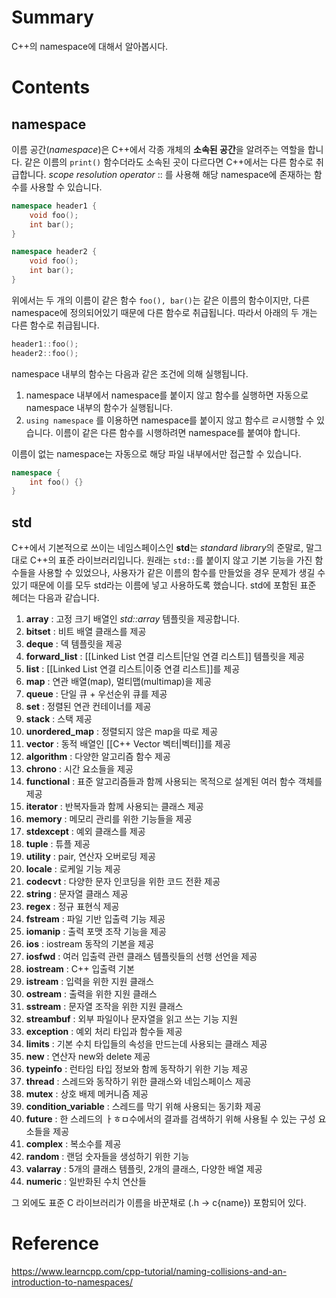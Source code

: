 # Summary

C++의 namespace에 대해서 알아봅시다.

# Contents

## namespace

이름 공간(*namespace*)은 C++에서 각종 개체의 **소속된 공간**을 알려주는 역할을 합니다. 같은 이름의 `print()` 함수더라도 소속된 곳이 다르다면 C++에서는 다른 함수로 취급합니다. *scope resolution operator* :: 를 사용해 해당 namespace에 존재하는 함수를 사용할 수 있습니다.

```cpp
namespace header1 {
	void foo();
	int bar();
}

namespace header2 {
	void foo();
	int bar();
}
```

위에서는 두 개의 이름이 같은 함수 `foo(), bar()`는 같은 이름의 함수이지만, 다른 namespace에 정의되어있기 때문에 다른 함수로 취급됩니다. 따라서 아래의 두 개는 다른 함수로 취급됩니다.

```cpp
header1::foo();
header2::foo();
```

namespace 내부의 함수는 다음과 같은 조건에 의해 실행됩니다.
1. namespace 내부에서 namespace를 붙이지 않고 함수를 실행하면 자동으로 namespace 내부의 함수가 실행됩니다.
2. `using namespace` 를 이용하면 namespace를 붙이지 않고 함수르 ㄹ시행할 수 있습니다. 이름이 같은 다른 함수를 시행하려면 namespace를 붙여야 합니다.

이름이 없는 namespace는 자동으로 해당 파일 내부에서만 접근할 수 있습니다.

```cpp
namespace {
	int foo() {}
}
```

## std

C++에서 기본적으로 쓰이는 네임스페이스인 **std**는 *standard library*의 준말로, 말그대로 C++의 표준 라이브러리입니다. 원래는 `std::`를 붙이지 않고 기본 기능을 가진 함수들을 사용할 수 있었으나, 사용자가 같은 이름의 함수를 만들었을 경우 문제가 생길 수 있기 때문에 이를 모두 std라는 이름에 넣고 사용하도록 했습니다. std에 포함된 표준 헤더는 다음과 같습니다.

1. **array** : 고정 크기 배열인 *std::array* 템플릿을 제공합니다.
2. **bitset** : 비트 배열 클래스를 제공
3. **deque** : 덱 템플릿을 제공
4. **forward_list** : [[Linked List 연결 리스트|단일 연결 리스트]] 템플릿을 제공
5. **list** : [[Linked List 연결 리스트|이중 연결 리스트]]를 제공
6. **map** : 연관 배열(map), 멀티맵(multimap)을 제공
7. **queue** : 단일 큐 + 우선순위 큐를 제공
8. **set** : 정렬된 연관 컨테이너를 제공
9. **stack** : 스택 제공
10. **unordered_map** : 정렬되지 않은 map을 따로 제공
11. **vector** : 동적 배열인 [[C++ Vector 벡터|벡터]]를 제공
12. **algorithm** : 다양한 알고리즘 함수 제공
13. **chrono** : 시간 요소들을 제공
14. **functional** : 표준 알고리즘들과 함께 사용되는 목적으로 설계된 여러 함수 객체를 제공
15. **iterator** : 반복자들과 함께 사용되는 클래스 제공
16. **memory** : 메모리 관리를 위한 기능들을 제공
17. **stdexcept** : 예외 클래스를 제공
18. **tuple** : 튜플 제공
19. **utility** : pair, 연산자 오버로딩 제공
20. **locale** : 로케일 기능 제공
21. **codecvt** : 다양한 문자 인코딩을 위한 코드 전환 제공
22. **string** : 문자열 클래스 제공
23. **regex** : 정규 표현식 제공
24. **fstream** : 파일 기반 입출력 기능 제공
25. **iomanip** : 출력 포맷 조작 기능을 제공
26. **ios** : iostream 동작의 기본을 제공
27. **iosfwd** : 여러 입출력 관련 클래스 템플릿들의 선행 선언을 제공
28. **iostream** : C++ 입출력 기본
29. **istream** : 입력을 위한 지원 클래스
30. **ostream** : 출력을 위한 지원 클래스
31. **sstream** : 문자열 조작을 위한 지원 클래스
32. **streambuf** : 외부 파일이나 문자열을 읽고 쓰는 기능 지원
33. **exception** : 예외 처리 타입과 함수들 제공
34. **limits** : 기본 수치 타입들의 속성을 만드는데 사용되는 클래스 제공
35. **new** : 연산자 new와 delete 제공
36. **typeinfo** : 런타임 타입 정보와 함께 동작하기 위한 기능 제공
37. **thread** : 스레드와 동작하기 위한 클래스와 네임스페이스 제공
38. **mutex** : 상호 배제 메커니즘 제공
39. **condition_variable** : 스레드를 막기 위해 사용되는 동기화 제공
40. **future** : 한 스레드의 ㅏㅎㅁ수에서의 결과를 검색하기 위해 사용될 수 있는 구성 요소들을 제공
41. **complex** : 복소수를 제공
42. **random** : 랜덤 숫자들을 생성하기 위한 기능
43. **valarray** : 5개의 클래스 템플릿, 2개의 클래스, 다양한 배열 제공
44. **numeric** : 일반화된 수치 연산들

그 외에도 표준 C 라이브러리가 이름을 바꾼채로 (.h -> c{name}) 포함되어 있다.
# Reference

https://www.learncpp.com/cpp-tutorial/naming-collisions-and-an-introduction-to-namespaces/